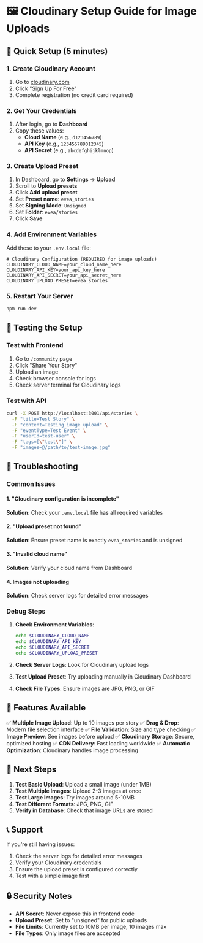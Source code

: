 # 🖼️ Cloudinary Setup Guide for Image Uploads

## 🚀 Quick Setup (5 minutes)

### 1. Create Cloudinary Account
1. Go to [cloudinary.com](https://cloudinary.com)
2. Click "Sign Up For Free"
3. Complete registration (no credit card required)

### 2. Get Your Credentials
1. After login, go to **Dashboard**
2. Copy these values:
   - **Cloud Name** (e.g., `d123456789`)
   - **API Key** (e.g., `123456789012345`)
   - **API Secret** (e.g., `abcdefghijklmnop`)

### 3. Create Upload Preset
1. In Dashboard, go to **Settings** → **Upload**
2. Scroll to **Upload presets**
3. Click **Add upload preset**
4. Set **Preset name**: `evea_stories`
5. Set **Signing Mode**: `Unsigned`
6. Set **Folder**: `evea/stories`
7. Click **Save**

### 4. Add Environment Variables
Add these to your `.env.local` file:

```env
# Cloudinary Configuration (REQUIRED for image uploads)
CLOUDINARY_CLOUD_NAME=your_cloud_name_here
CLOUDINARY_API_KEY=your_api_key_here
CLOUDINARY_API_SECRET=your_api_secret_here
CLOUDINARY_UPLOAD_PRESET=evea_stories
```

### 5. Restart Your Server
```bash
npm run dev
```

## 🔧 Testing the Setup

### Test with Frontend
1. Go to `/community` page
2. Click "Share Your Story"
3. Upload an image
4. Check browser console for logs
5. Check server terminal for Cloudinary logs

### Test with API
```bash
curl -X POST http://localhost:3001/api/stories \
  -F "title=Test Story" \
  -F "content=Testing image upload" \
  -F "eventType=Test Event" \
  -F "userId=test-user" \
  -F "tags=[\"test\"]" \
  -F "images=@/path/to/test-image.jpg"
```

## 🐛 Troubleshooting

### Common Issues

#### 1. "Cloudinary configuration is incomplete"
**Solution**: Check your `.env.local` file has all required variables

#### 2. "Upload preset not found"
**Solution**: Ensure preset name is exactly `evea_stories` and is unsigned

#### 3. "Invalid cloud name"
**Solution**: Verify your cloud name from Dashboard

#### 4. Images not uploading
**Solution**: Check server logs for detailed error messages

### Debug Steps

1. **Check Environment Variables**:
   ```bash
   echo $CLOUDINARY_CLOUD_NAME
   echo $CLOUDINARY_API_KEY
   echo $CLOUDINARY_API_SECRET
   echo $CLOUDINARY_UPLOAD_PRESET
   ```

2. **Check Server Logs**: Look for Cloudinary upload logs

3. **Test Upload Preset**: Try uploading manually in Cloudinary Dashboard

4. **Check File Types**: Ensure images are JPG, PNG, or GIF

## 📱 Features Available

✅ **Multiple Image Upload**: Up to 10 images per story
✅ **Drag & Drop**: Modern file selection interface
✅ **File Validation**: Size and type checking
✅ **Image Preview**: See images before upload
✅ **Cloudinary Storage**: Secure, optimized hosting
✅ **CDN Delivery**: Fast loading worldwide
✅ **Automatic Optimization**: Cloudinary handles image processing

## 🎯 Next Steps

1. **Test Basic Upload**: Upload a small image (under 1MB)
2. **Test Multiple Images**: Upload 2-3 images at once
3. **Test Large Images**: Try images around 5-10MB
4. **Test Different Formats**: JPG, PNG, GIF
5. **Verify in Database**: Check that image URLs are stored

## 📞 Support

If you're still having issues:

1. Check the server logs for detailed error messages
2. Verify your Cloudinary credentials
3. Ensure the upload preset is configured correctly
4. Test with a simple image first

## 🔒 Security Notes

- **API Secret**: Never expose this in frontend code
- **Upload Preset**: Set to "unsigned" for public uploads
- **File Limits**: Currently set to 10MB per image, 10 images max
- **File Types**: Only image files are accepted
